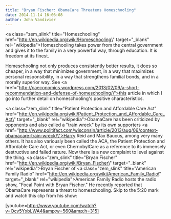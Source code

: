 ```yaml
---
title: "Bryan Fischer: ObamaCare Threatens Homeschooling"
date: 2014-11-14 16:06:08
author: John Vandivier
---
```




<a class=\"zem_slink\" title=\"Homeschooling\" href=\"http://en.wikipedia.org/wiki/Homeschooling\" target=\"_blank\" rel=\"wikipedia\">Homeschooling</a> takes power from the central government and gives it to the family in a very powerful way, through education. It is freedom at its finest.

Homeschooling not only produces consistently better results, it does so cheaper, in a way that minimizes government, in a way that maximizes personal responsibility, in a way that strengthens familial bonds, and in a morally superior way. See <a href=\"http://caeconomics.wordpress.com/2013/02/09/a-short-recommendation-and-defense-of-homeschooling/\">this article</a> in which I go into further detail on homeschooling's positive characteristics.

<a class=\"zem_slink\" title=\"Patient Protection and Affordable Care Act\" href=\"http://en.wikipedia.org/wiki/Patient_Protection_and_Affordable_Care_Act\" target=\"_blank\" rel=\"wikipedia\">ObamaCare</a> has been criticized by opponents and also called a \"train wreck\" by its own supporters <a href=\"http://www.politifact.com/wisconsin/article/2013/aug/06/context-obamacare-train-wreck/\">Harry Reid and Max Baucus</a>, among very many others. It has also variously been called the ACA, the Patient Protection and Affordable Care Act, or even ChernobylCare as a reference to its immensely destructive and failed nature. Now there is a new complaint to level against the thing. <a class=\"zem_slink\" title=\"Bryan Fischer\" href=\"http://en.wikipedia.org/wiki/Bryan_Fischer\" target=\"_blank\" rel=\"wikipedia\">Bryan Fischer</a> of <a class=\"zem_slink\" title=\"American Family Radio\" href=\"http://en.wikipedia.org/wiki/American_Family_Radio\" target=\"_blank\" rel=\"wikipedia\">American Family Radio</a> hosts the radio show, \"Focal Point with Bryan Fischer.\" He recently reported that ObamaCare represents a threat to homeschooling. Skip to the 5:20 mark and watch this clip from his show:

[youtube=http://www.youtube.com/watch?v=Ocv5YxbLWA4&amp;w=560&amp;h=315]